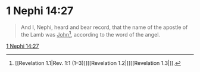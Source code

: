 # 1 Nephi 14:27

> And I, Nephi, heard and bear record, that the name of the apostle of the Lamb was <u>John</u>[^a], according to the word of the angel.

[1 Nephi 14:27](https://www.churchofjesuschrist.org/study/scriptures/bofm/1-ne/14?lang=eng&id=p27#p27)


[^a]: [[Revelation 1.1|Rev. 1:1 (1–3)]][[Revelation 1.2|]][[Revelation 1.3|]].  
